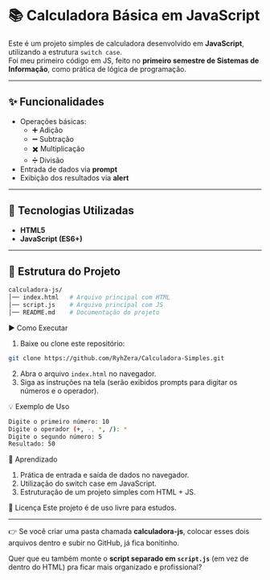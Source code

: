 # 📚 Calculadora Básica em JavaScript

Este é um projeto simples de calculadora desenvolvido em **JavaScript**, utilizando a estrutura `switch case`.  
Foi meu primeiro código em JS, feito no **primeiro semestre de Sistemas de Informação**, como prática de lógica de programação.

---

## ✨ Funcionalidades

- Operações básicas:
  - ➕ Adição  
  - ➖ Subtração  
  - ✖️ Multiplicação  
  - ➗ Divisão
- Entrada de dados via **prompt**  
- Exibição dos resultados via **alert**

---

## 🚀 Tecnologias Utilizadas

- **HTML5**  
- **JavaScript (ES6+)**

---

## 📂 Estrutura do Projeto

```bash
calculadora-js/
│── index.html   # Arquivo principal com HTML
│── script.js    # Arquivo principal com JS
│── README.md    # Documentação do projeto
```
▶️ Como Executar

1. Baixe ou clone este repositório:

```bash
git clone https://github.com/RyhZera/Calculadora-Simples.git
```
2. Abra o arquivo `index.html` no navegador.
3. Siga as instruções na tela (serão exibidos prompts para digitar os números e o operador).

💡 Exemplo de Uso
```bash
Digite o primeiro número: 10
Digite o operador (+, -, *, /): *
Digite o segundo número: 5
Resultado: 50
```

📖 Aprendizado
1. Prática de entrada e saída de dados no navegador.
2. Utilização do switch case em JavaScript.
3. Estruturação de um projeto simples com HTML + JS.

📝 Licença
Este projeto é de uso livre para estudos.

---

👉 Se você criar uma pasta chamada **calculadora-js**, colocar esses dois arquivos dentro e subir no GitHub, já fica bonitinho.  

Quer que eu também monte o **script separado em `script.js`** (em vez de dentro do HTML) pra ficar mais organizado e profissional?

